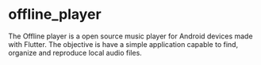 # offline_player

The Offline player is a open source music player for Android devices made with Flutter.
The objective is have a simple application capable to find, organize and reproduce local audio files.